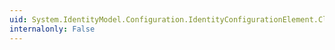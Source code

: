 ```yaml
---
uid: System.IdentityModel.Configuration.IdentityConfigurationElement.ClaimsAuthenticationManager
internalonly: False
---
```


